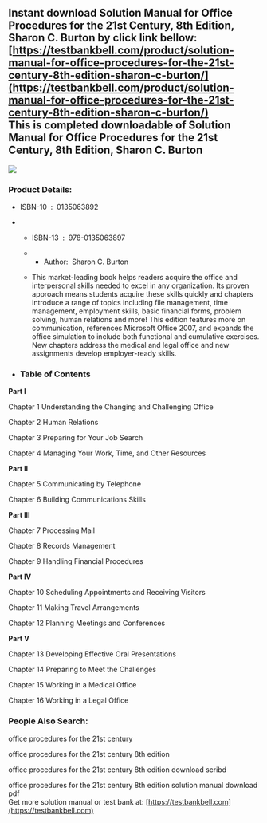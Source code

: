 Instant download **Solution Manual for Office Procedures for the 21st Century, 8th Edition, Sharon C. Burton** by click link bellow:  
[https://testbankbell.com/product/solution-manual-for-office-procedures-for-the-21st-century-8th-edition-sharon-c-burton/](https://testbankbell.com/product/solution-manual-for-office-procedures-for-the-21st-century-8th-edition-sharon-c-burton/)  
This is completed downloadable of Solution Manual for Office Procedures for the 21st Century, 8th Edition, Sharon C. Burton
---------------------------------------------------------------------------------------------------------------------------


![](https://testbankbell.com/wp-content/uploads/2023/05/9780135063897_TestBank.jpg)
### Product Details:


* ISBN-10 ‏ : ‎ 0135063892
* * ISBN-13 ‏ : ‎ 978-0135063897
  * * Author:  Sharon C. Burton
   
  * This market-leading book helps readers acquire the office and interpersonal skills needed to excel in any organization. Its proven approach means students acquire these skills quickly and chapters introduce a range of topics including file management, time management, employment skills, basic financial forms, problem solving, human relations and more! This edition features more on communication, references Microsoft Office 2007, and expands the office simulation to include both functional and cumulative exercises. New chapters address the medical and legal office and new assignments develop employer-ready skills.
 
* ### Table of Contents

**Part I**

Chapter 1 Understanding the Changing and Challenging Office

Chapter 2 Human Relations

Chapter 3 Preparing for Your Job Search

Chapter 4 Managing Your Work, Time, and Other Resources

**Part II**

Chapter 5 Communicating by Telephone

Chapter 6 Building Communications Skills

**Part III**

Chapter 7 Processing Mail

Chapter 8 Records Management

Chapter 9 Handling Financial Procedures

**Part IV**

Chapter 10 Scheduling Appointments and Receiving Visitors

Chapter 11 Making Travel Arrangements

Chapter 12 Planning Meetings and Conferences

**Part V**

Chapter 13 Developing Effective Oral Presentations

Chapter 14 Preparing to Meet the Challenges

Chapter 15 Working in a Medical Office

Chapter 16 Working in a Legal Office


 ### People Also Search:


 office procedures for the 21st century

 office procedures for the 21st century 8th edition

 office procedures for the 21st century 8th edition download scribd

 office procedures for the 21st century 8th edition solution manual download pdf  
  Get more solution manual or test bank at: [https://testbankbell.com](https://testbankbell.com)

